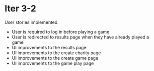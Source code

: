 # Iter 3-2

User stories implemented:
* User is required to log in before playing a game 
* User is redirected to results page when they have already played a game
* UI improvements to the results page
* UI improvements to the create charity page
* UI improvements to the create game page
* UI improvements to the game play page